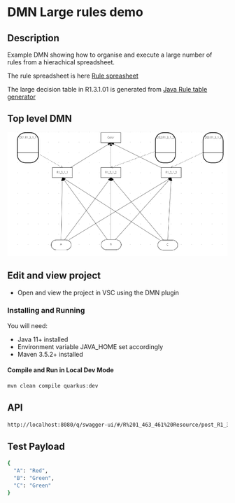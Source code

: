 #  DMN Large rules demo

## Description

Example DMN showing how to organise and execute a large number of rules from a hierachical spreadsheet.

The rule spreadsheet is here [Rule spreasheet](docs/HierarchicalRules.xlsx)

The large decision table in R1.3.1.01 is generated from [Java Rule table generator](src/main/java/XMLGenerator.java)

## Top level DMN

<p align="Left"><img src="docs/images/R131.png"></p>


## Edit and view project

* Open and view the project in VSC using the DMN plugin

### Installing and Running

You will need:

* Java 11+ installed
* Environment variable JAVA_HOME set accordingly
* Maven 3.5.2+ installed

#### Compile and Run in Local Dev Mode

```sh
mvn clean compile quarkus:dev
```

## API

```sh
http://localhost:8080/q/swagger-ui/#/R%201_463_461%20Resource/post_R1_3_1
```

## Test Payload

```sh
{
  "A": "Red",
  "B": "Green",
  "C": "Green"
}
```